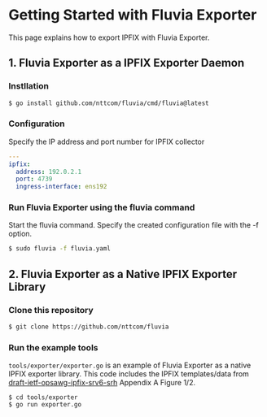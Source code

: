 # Getting Started with Fluvia Exporter

This page explains how to export IPFIX with Fluvia Exporter.

## 1. Fluvia Exporter as a IPFIX Exporter Daemon
### Instllation

```bash
$ go install github.com/nttcom/fluvia/cmd/fluvia@latest
```

### Configuration

Specify the IP address and port number for IPFIX collector

```yaml
---
ipfix:
  address: 192.0.2.1
  port: 4739
  ingress-interface: ens192
```

### Run Fluvia Exporter using the fluvia command

Start the fluvia command. Specify the created configuration file with the -f option.

```bash
$ sudo fluvia -f fluvia.yaml
```


## 2. Fluvia Exporter as a Native IPFIX Exporter Library
### Clone this repository

```bash
$ git clone https://github.com/nttcom/fluvia
```

### Run the example tools

`tools/exporter/exporter.go` is an example of Fluvia Exporter as a native IPFIX exporter library.
This code includes the IPFIX templates/data from [draft-ietf-opsawg-ipfix-srv6-srh](https://datatracker.ietf.org/doc/draft-ietf-opsawg-ipfix-srv6-srh/) Appendix A Figure 1/2.

```
$ cd tools/exporter
$ go run exporter.go
```
